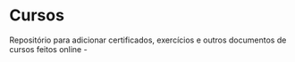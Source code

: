 # Cursos
Repositório para adicionar certificados, exercícios e outros documentos de cursos feitos online -

